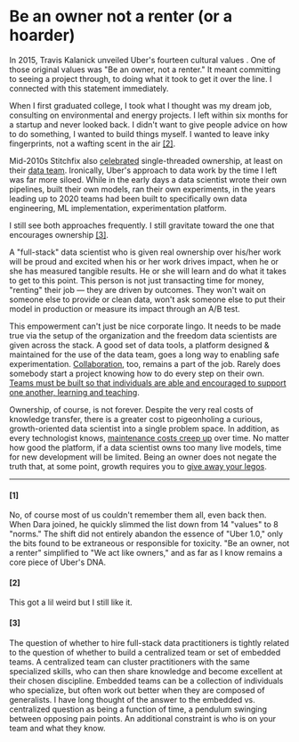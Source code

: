 # Be an owner not a renter (or a hoarder)

In 2015, <!--nearly all of Uber's global corporate employees convened in Las Vegas to celebrate the company hitting a 10 billion dollar revenue run rate [[0]](#0). In a stadium filled with mostly-hungover mostly-twenty-somethings, -->Travis Kalanick unveiled Uber's fourteen cultural values . One of those original values was "Be an owner, not a renter." It meant committing to seeing a project through, to doing what it took to get it over the line. I connected with this statement immediately. 

When I first graduated college, I took what I thought was my dream job, consulting on environmental and energy projects. I left within six months for a startup and never looked back. I didn't want to give people advice on how to do something, I wanted to build things myself. I wanted to leave inky fingerprints, not a wafting scent in the air [[2]](#2).

<!-- single-threaded

you didn't say "not my job," you asked "how do I do that?" It meant you  -->


Mid-2010s Stitchfix also [celebrated](https://multithreaded.stitchfix.com/blog/2019/03/11/FullStackDS-Generalists/) single-threaded ownership, at least on their [data team](https://multithreaded.stitchfix.com/blog/2016/03/16/engineers-shouldnt-write-etl/). Ironically, Uber's approach to data work by the time I left was far more siloed. While in the early days a data scientist wrote their own pipelines, built their own models, ran their own experiments, in the years leading up to 2020 teams had been built to specifically own data engineering, ML implementation, experimentation platform.

I still see both approaches frequently. I still gravitate toward the one that encourages ownership [[3]](#3). 

A "full-stack" data scientist who is given real ownership over his/her work will be proud and excited when his or her work drives impact, when he or she has measured tangible results. He or she will learn and do what it takes to get to this point. This person is not just transacting time for money, "renting" their job — they are driven by outcomes. They won't wait on someone else to provide or clean data, won't ask someone else to put their model in production or measure its impact through an A/B test.

This empowerment can't just be nice corporate lingo. It needs to be made true via the setup of the organization and the freedom data scientists are given across the stack. A good set of data tools, a platform designed & maintained for the use of the data team, goes a long way to enabling safe experimentation. [Collaboration](../humility_is_key_to_collaboration/), too, remains a part of the job. Rarely does somebody start a project knowing how to do every step on their own. [Teams must be built so that individuals are able and encouraged to support one another, learning and teaching](../build_teams_of_t_shapes/).

Ownership, of course, is not forever. Despite the very real costs of knowledge transfer, there is a greater cost to pigeonholing a curious, growth-oriented data scientist into a single problem space. In addition, as every technologist knows, [maintenance costs creep up](https://dresscode.renttherunway.com/blog/fix-it-week) over time. No matter how good the platform, if a data scientist owns too many live models, time for new development will be limited. Being an owner does not negate the truth that, at some point, growth requires you to [give away your legos](https://review.firstround.com/give-away-your-legos-and-other-commandments-for-scaling-startups).
<!-- cost of knowledge transfer -->

<!-- a hoarder is a martyr
(martyrdom relates to burnout? to quality?)
(sth here about humility too) -->


___

<!-- #### [1]
Am I still under NDA on this? 🤐 -->
<!-- Oh, you wanted the list?  -->
<!-- vs Dara's new ones https://www.cnbc.com/2017/11/07/ubers-new-cultural-norms.html -->

#### [1]
No, of course most of us couldn't remember them all, even back then. When Dara joined, he quickly slimmed the list down from 14 "values" to 8 "norms." The shift did not entirely abandon the essence of "Uber 1.0," only the bits found to be extraneous or responsible for toxicity. "Be an owner, not a renter" simplified to "We act like owners," and as far as I know remains a core piece of Uber's DNA. 

#### [2]
This got a lil weird but I still like it.

#### [3]
The question of whether to hire full-stack data practitioners is tightly related to the question of whether to build a centralized team or set of embedded teams. A centralized team can cluster practitioners with the same specialized skills, who can then share knowledge and become excellent at their chosen discipline. Embedded teams can be a collection of individuals who specialize, but often work out better when they are composed of generalists. I have long thought of the answer to the embedded vs. centralized question as being a function of time, a pendulum swinging between opposing pain points. An additional constraint is who is on your team and what they know.

<!-- At Rent the Runway, we built teams around job functions instead of domain knowledge. This partially shifted in late 2022.
![](../../../images/RTR_data_functions.png) -->
